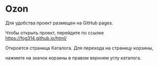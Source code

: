 # Ozon
Для удобства проект размещен на GitHub pages.

Чтобы открыть проект, перейдите по ссылке https://fog314.github.io/html/

Откроется страница Каталога. Для перехода на страницу корзины,

нажмите на значок корзины в правом верхнем углу каталога.
